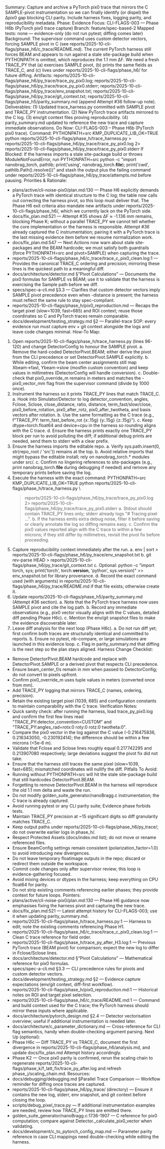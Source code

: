 Summary: Capture and archive a PyTorch pix0 trace that mirrors the C SAMPLE-pivot instrumentation so we can finally identify (or dispel) the Δpix0 gap blocking CLI parity. Include harness fixes, logging parity, and reproducibility metadata.
Phase: Evidence
Focus: CLI-FLAGS-003 — Phase H6b (PyTorch pix0 trace capture)
Branch: feature/spec-based-2
Mapped tests: none — evidence-only (do not run pytest; diffing comes later)
Background: The supervisor command uses custom detector vectors, forcing SAMPLE pivot in C (see reports/2025-10-cli-flags/phase_h6/c_trace/README.md). The current PyTorch harness still forces BEAM and appears to run against a stale site-package build when PYTHONPATH is omitted, which reproduces the 1.1 mm ΔF. We need a fresh TRACE_PY that (a) exercises SAMPLE pivot, (b) prints the same fields as TRACE_C, and (c) lives under reports/2025-10-cli-flags/phase_h6/ for future diffing.
Artifacts: reports/2025-10-cli-flags/phase_h6/py_trace/trace_py_pix0.log; reports/2025-10-cli-flags/phase_h6/py_trace/trace_py_pix0.stderr; reports/2025-10-cli-flags/phase_h6/py_trace/env_snapshot.txt; reports/2025-10-cli-flags/phase_h6/py_trace/git_context.txt; reports/2025-10-cli-flags/phase_h5/parity_summary.md (append Attempt #36 follow-up note).
Deliverables: (1) Updated trace_harness.py committed with SAMPLE pivot and TRACE_PY instrumentation. (2) New PyTorch trace artifacts mirrored to the C log. (3) env/git context files proving reproducibility. (4) parity_summary.md updated to reference the new trace and capture immediate observations.
Do Now: CLI-FLAGS-003 – Phase H6b (PyTorch pix0 trace). Command: PYTHONPATH=src KMP_DUPLICATE_LIB_OK=TRUE python reports/2025-10-cli-flags/phase_h/trace_harness.py > reports/2025-10-cli-flags/phase_h6/py_trace/trace_py_pix0.log 2> reports/2025-10-cli-flags/phase_h6/py_trace/trace_py_pix0.stderr
If Blocked: If the harness imports a stale site-package build or throws ModuleNotFoundError, run PYTHONPATH=src python -c "import nanobrag_torch, pathlib; print('using', nanobrag_torch.__file__); print('cwd', pathlib.Path().resolve())" and stash the output plus the failing command under reports/2025-10-cli-flags/phase_h6/py_trace/attempts.md before pausing.
Priorities & Rationale:
- plans/active/cli-noise-pix0/plan.md:130 — Phase H6 explicitly demands a PyTorch trace with identical structure to the C log; the table now calls out correcting the harness pivot, so this loop must deliver that.
  The Phase H6 exit criteria also mandate new artifacts under reports/2025-10-cli-flags/phase_h6/, which we currently lack on the PyTorch side.
- docs/fix_plan.md:521 — Attempt #35 shows ΔF ≈ -1.136 mm remains, blocking Phase K; without a parallel TRACE_PY we cannot tell whether the core implementation or the harness is responsible.
  Attempt #36 already captured the C instrumentation; pairing it with a PyTorch trace is the last missing evidence item before we resume normalization work.
- docs/fix_plan.md:547 — Next Actions now warn about stale site-packages and the BEAM hardcode; we must satisfy both guardrails (force PYTHONPATH=src and pivot=SAMPLE) when capturing the trace.
- reports/2025-10-cli-flags/phase_h6/c_trace/trace_c_pix0_clean.log:1 — Provides the canonical TRACE_C ordering and precision; mirroring these lines is the quickest path to a meaningful diff.
- docs/architecture/detector.md §“Pivot Calculations” — Documents the pix0 formulas for SAMPLE vs BEAM; use it to validate that the harness is exercising the Sample path before we diff.
- specs/spec-a-cli.md §3.3 — Clarifies that custom detector vectors imply SAMPLE pivot precedence even when -distance is present; the harness must reflect the same rule to stay spec-compliant.
- reports/2025-10-cli-flags/phase_h/pix0_reproduction.md — Recaps the target pixel (slow=1039, fast=685) and ROI context; reuse those coordinates so C and PyTorch traces remain comparable.
- docs/development/testing_strategy.md §2 — Parallel-trace SOP: every evidence run must capture env + git context alongside the logs and leave code changes minimal.
How-To Map:
1. Open reports/2025-10-cli-flags/phase_h/trace_harness.py (lines 96-120) and change DetectorConfig to honour the SAMPLE pivot.
  a. Remove the hard-coded DetectorPivot.BEAM; either derive the pivot from the CLI precedence or set DetectorPivot.SAMPLE explicitly.
  b. While editing, confirm the beam center assignments still map Xbeam→fast, Ybeam→slow (mosflm custom convention) and keep values in millimetres (DetectorConfig will handle conversion).
  c. Double-check that pix0_override_m remains in meters and matches the -pix0_vector_mm flag from the supervisor command (divide by 1000 once).
2. Instrument the harness so it prints TRACE_PY lines that match TRACE_C.
  a. Hook into Simulator/Detector to log detector_convention, angles, Fclose, Sclose, close_distance, ratio, distance, term_fast/slow/close, pix0_before_rotation, pix0_after_rotz, pix0_after_twotheta, and basis vectors after rotation.
  b. Use the same formatting as the C trace (e.g., f"TRACE_PY: term_fast_before_rot {x:.15g} {y:.15g} {z:.15g}").
  c. Keep dtype=torch.float64 and device=cpu in the harness so rounding aligns with the C trace.
  d. Ensure the harness prints exactly one TRACE_PY block per run to avoid polluting the diff; if additional debug prints are needed, send them to stderr with a clear prefix.
3. Ensure the harness imports the editable repo.
  a. Verify sys.path.insert(0, str(repo_root / 'src')) remains at the top.
  b. Avoid relative imports that might bypass the editable install; rely on nanobrag_torch.* modules under src/.
  c. Confirm no lingering references to site-packages (e.g., print nanobrag_torch.__file__ during debugging if needed) and remove any temporary prints before saving the log.
4. Execute the harness with the exact command:
  PYTHONPATH=src KMP_DUPLICATE_LIB_OK=TRUE python reports/2025-10-cli-flags/phase_h/trace_harness.py \
    > reports/2025-10-cli-flags/phase_h6/py_trace/trace_py_pix0.log \
    2> reports/2025-10-cli-flags/phase_h6/py_trace/trace_py_pix0.stderr
  a. Stdout should contain TRACE_PY lines only; stderr already logs "# Tracing pixel …".
  b. If the harness emits extra debug noise, filter it before saving or clearly annotate the log so diffing remains easy.
  c. Confirm the pix0 values reported align with the C trace to within a few microns; if they still differ by millimetres, revisit the pivot fix before proceeding.
5. Capture reproducibility context immediately after the run.
  a. env | sort > reports/2025-10-cli-flags/phase_h6/py_trace/env_snapshot.txt
  b. git rev-parse HEAD > reports/2025-10-cli-flags/phase_h6/py_trace/git_context.txt
  c. Optional: python -c "import torch, sys; print('torch', torch.__version__, 'python', sys.version)" >> env_snapshot.txt for library provenance.
  d. Record the exact command used (with arguments) in reports/2025-10-cli-flags/phase_h6/py_trace/README.md if that file exists; otherwise create it.
6. Update reports/2025-10-cli-flags/phase_h5/parity_summary.md (Attempt #36 section).
  a. Note that the PyTorch trace harness now uses SAMPLE pivot and cite the log path.
  b. Record any immediate observations (e.g., pix0 vector visually aligns with the C values, detailed diff pending Phase H6c).
  c. Mention the env/git snapshot files to make the evidence discoverable later.
7. Leave diff analysis for the next loop (Phase H6c).
  a. Do not run diff yet; first confirm both traces are structurally identical and committed to reports.
  b. Ensure no pytest, nb-compare, or large simulations are launched in this evidence loop.
  c. Flag in parity_summary.md that diffing is the next step so the plan stays aligned.
Harness Change Checklist:
- Remove DetectorPivot.BEAM hardcode and replace with DetectorPivot.SAMPLE or a derived pivot that respects CLI precedence.
- Ensure beam_center_f/s remain in mm when passed to DetectorConfig; do not convert to pixels upfront.
- Confirm pix0_override_m uses tuple values in meters (converted once from mm).
- Add TRACE_PY logging that mirrors TRACE_C (names, ordering, precision).
- Retain the existing target pixel (1039, 685) and configuration constants to maintain comparability with the C trace.
Verification Notes:
- Quick sanity check: after running the harness, load trace_py_pix0.log and confirm the first few lines read "TRACE_PY:detector_convention=CUSTOM" and "TRACE_PY:angles_rad=rotx:0 roty:0 rotz:0 twotheta:0".
- Compare the pix0 vector in the log against the C value (-0.216475836, 0.216343050, -0.230192414); the difference should be within a few microns (<5e-6 m).
- Validate that Fclose and Sclose lines roughly equal 0.217742295 and 0.213907080 respectively; large deviations suggest the pivot fix did not take.
- Ensure that the harness still traces the same pixel (slow=1039, fast=685); mismatched coordinates will nullify the diff.
Pitfalls To Avoid:
- Running without PYTHONPATH=src will hit the stale site-package build that still hardcodes DetectorPivot.BEAM.
- Forgetting to remove DetectorPivot.BEAM in the harness will reproduce the old 1.1 mm delta and waste the run.
- Do not modify golden_suite_generator/nanoBragg.c instrumentation; the C trace is already captured.
- Avoid running pytest or any CLI parity suite; Evidence phase forbids tests.
- Maintain TRACE_PY precision at ~15 significant digits so diff granularity matches TRACE_C.
- Keep output paths under reports/2025-10-cli-flags/phase_h6/py_trace/; do not overwrite earlier logs in phase_h/.
- Respect Protected Assets (docs/index.md list); do not move or rename referenced files.
- Ensure BeamConfig settings remain consistent (polarization_factor=1.0) to avoid introducing new divergences.
- Do not leave temporary floatimage outputs in the repo; discard or redirect them outside the workspace.
- Commit code changes only after supervisor review; this loop is evidence-gathering focused.
- Avoid mixing devices or dtypes in the harness; keep everything on CPU float64 for parity.
- Do not strip existing comments referencing earlier phases; they provide context for future loops.
Pointers:
- plans/active/cli-noise-pix0/plan.md:130 — Phase H6 guidance now emphasises fixing the harness pivot and capturing the new trace.
- docs/fix_plan.md:521 — Latest attempt history for CLI-FLAGS-003; use it when updating parity_summary.md.
- reports/2025-10-cli-flags/phase_h/trace_harness.py:1 — Harness to edit; note the existing comments referencing Phase H1.
- reports/2025-10-cli-flags/phase_h6/c_trace/trace_c_pix0_clean.log:1 — Clean C trace reference for field order.
- reports/2025-10-cli-flags/phase_h/trace_py_after_H3.log:1 — Previous PyTorch trace (BEAM pivot) for comparison; expect the new log to differ in Fclose/Sclose lines.
- docs/architecture/detector.md §“Pivot Calculations” — Mathematical reference for pix0 formulas.
- specs/spec-a-cli.md §3.3 — CLI precedence rules for pivots and custom detector vectors.
- docs/development/testing_strategy.md §2 — Evidence capture expectations (env/git context, diff-first workflow).
- reports/2025-10-cli-flags/phase_h/pix0_reproduction.md:1 — Historical notes on ROI and target pixel selection.
- reports/2025-10-cli-flags/phase_h6/c_trace/README.md:1 — Command and build context used for the C trace; the PyTorch harness should mirror these inputs where applicable.
- docs/architecture/pytorch_design.md §2.4 — Detector vectorisation overview; useful if additional instrumentation is needed later.
- docs/architecture/c_parameter_dictionary.md — Cross-reference for CLI flag semantics, handy when double-checking argument parsing.
Next Up (optional):
- Phase H6c — Diff TRACE_PY vs TRACE_C, document the first divergence in reports/2025-10-cli-flags/phase_h6/analysis.md, and update docs/fix_plan.md Attempt history accordingly.
- Phase K2 — Once pix0 parity is confirmed, rerun the scaling chain to regenerate reports/2025-10-cli-flags/phase_k/f_latt_fix/trace_py_after.log and refresh phase_j/scaling_chain.md.
Resources:
- docs/debugging/debugging.md §Parallel Trace Comparison — Workflow reminder for diffing once traces are captured.
- reports/2025-10-cli-flags/phase_h6/py_trace/ (directory) — Ensure it contains the new log, stderr, env snapshot, and git context before closing the loop.
- scripts/debug_pixel_trace.py — If additional instrumentation examples are needed, review how TRACE_PY lines are emitted there.
- golden_suite_generator/nanoBragg.c:1736-1907 — C reference for pix0 computation; compare against Detector._calculate_pix0_vector when validating.
- docs/development/c_to_pytorch_config_map.md — Parameter parity reference in case CLI mappings need double-checking while editing the harness.
